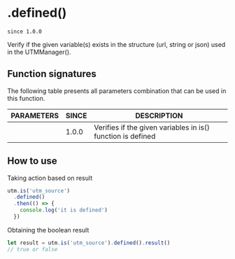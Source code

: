 # .defined()

`since 1.0.0`

Verify if the given variable(s) exists in the structure (url, string or json) used in the UTMManager().

## Function signatures

The following table presents all parameters combination that can be used in this function.

| PARAMETERS | SINCE | DESCRIPTION |
| ---------- | ----- | ----------- |
|            | 1.0.0 | Verifies if the given variables in is() function is defined |

## How to use

Taking action based on result

```js
utm.is('utm_source')
  .defined()
  .then(() => {
    console.log('it is defined')
  })
```

Obtaining the boolean result

```js
let result = utm.is('utm_source').defined().result()
// true or false
```
